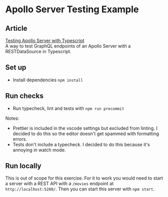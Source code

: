 # Apollo Server Testing Example

## Article

[Testing Apollo Server with Typescript](https://learnitmyway.com/apollo-server-testing/)  
A way to test GraphQL endpoints of an Apollo Server with a RESTDataSource in Typescript.

## Set up

- Install dependencies `npm install`

## Run checks

- Run typecheck, lint and tests with `npm run precommit`

Notes:

- Prettier is included in the vscode settings but excluded from linting. I decided to do this so the editor doesn't get spammed with formatting errors.
- Tests don't include a typecheck. I decided to do this because it's annoying in watch mode.

## Run locally

This is out of scope for this exercise. For it to work you would need to start a server with a REST API with a `/movies` endpoint at `http://localhost:5200/`. Then you can start this server with `npm start`.
